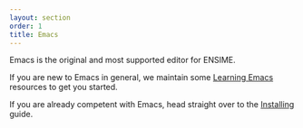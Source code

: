 ```yaml
---
layout: section
order: 1
title: Emacs
---
```


Emacs is the original and most supported editor for ENSIME.

If you are new to Emacs in general, we maintain some [Learning Emacs](/editors/emacs/learning)
resources to get you started.

If you are already competent with Emacs, head straight over to the [Installing](/editors/emacs/install) guide.
